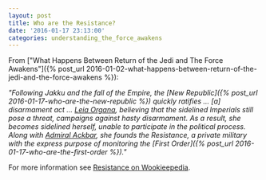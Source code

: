 ```yaml
---
layout: post
title: Who are the Resistance?
date: '2016-01-17 23:13:00'
categories: understanding_the_force_awakens
---
```


From ["What Happens Between Return of the Jedi and The Force Awakens"]({% post_url 2016-01-02-what-happens-between-return-of-the-jedi-and-the-force-awakens %}):

*"Following Jakku and the fall of the Empire, the [New Republic]({% post_url 2016-01-17-who-are-the-new-republic %}) quickly ratifies ... [a] disarmament act ... <a href="http://starwars.wikia.com/wiki/Leia_Organa" target="_blank">Leia Organa</a>, believing that the sidelined Imperials still pose a threat, campaigns against hasty disarmament. As a result, she becomes sidelined herself, unable to participate in the political process. Along with <a href="http://starwars.wikia.com/wiki/Ackbar" target="_blank">Admiral Ackbar</a>, she founds the Resistance, a private military with the express purpose of monitoring the [First Order]({% post_url 2016-01-17-who-are-the-first-order %})."*

For more information see <a href="http://starwars.wikia.com/wiki/Resistance" target="_blank">Resistance on Wookieepedia</a>.